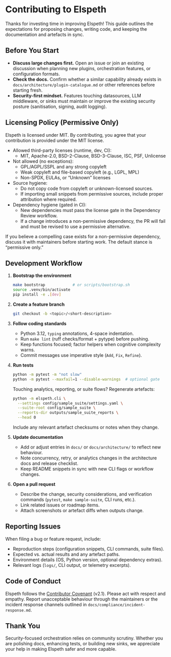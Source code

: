 # Contributing to Elspeth

Thanks for investing time in improving Elspeth! This guide outlines the expectations for proposing changes, writing code, and keeping the documentation and artefacts in sync.

## Before You Start

- **Discuss large changes first.** Open an issue or join an existing discussion when planning new plugins, orchestration features, or configuration formats.
- **Check the docs.** Confirm whether a similar capability already exists in `docs/architecture/plugin-catalogue.md` or other references before starting fresh.
- **Security-first mindset.** Features touching datasources, LLM middleware, or sinks must maintain or improve the existing security posture (sanitisation, signing, audit logging).

## Licensing Policy (Permissive Only)

Elspeth is licensed under MIT. By contributing, you agree that your contribution is provided under the MIT license.

- Allowed third-party licenses (runtime, dev, CI):
  - MIT, Apache-2.0, BSD-2-Clause, BSD-3-Clause, ISC, PSF, Unlicense
- Not allowed (no exceptions):
  - GPL/AGPL/SSPL and any strong copyleft
  - Weak copyleft and file-based copyleft (e.g., LGPL, MPL)
  - Non-SPDX, EULAs, or “Unknown” licenses
- Source hygiene:
  - Do not copy code from copyleft or unknown-licensed sources.
  - If importing small snippets from permissive sources, include proper attribution where required.
- Dependency hygiene (gated in CI):
  - New dependencies must pass the license gate in the Dependency Review workflow.
  - If a change introduces a non-permissive dependency, the PR will fail and must be revised to use a permissive alternative.

If you believe a compelling case exists for a non-permissive dependency, discuss it with maintainers before starting work. The default stance is “permissive only.”

## Development Workflow

1. **Bootstrap the environment**

   ```bash
   make bootstrap            # or scripts/bootstrap.sh
   source .venv/bin/activate
   pip install -e .[dev]
   ```

2. **Create a feature branch**

   ```bash
   git checkout -b <topic>/<short-description>
   ```

3. **Follow coding standards**

   - Python 3.12, `typing` annotations, 4-space indentation.
   - Run `make lint` (ruff checks/format + pytype) before pushing.
   - Keep functions focused; factor helpers when cognitive complexity warns.
   - Commit messages use imperative style (`Add`, `Fix`, `Refine`).

4. **Run tests**

   ```bash
   python -m pytest -m "not slow"
   python -m pytest --maxfail=1 --disable-warnings  # optional gate
   ```

   Touching analytics, reporting, or suite flows? Regenerate artefacts:

   ```bash
   python -m elspeth.cli \
     --settings config/sample_suite/settings.yaml \
     --suite-root config/sample_suite \
     --reports-dir outputs/sample_suite_reports \
     --head 0
   ```

   Include any relevant artefact checksums or notes when they change.

5. **Update documentation**

   - Add or adjust entries in `docs/` or `docs/architecture/` to reflect new behaviour.
   - Note concurrency, retry, or analytics changes in the architecture docs and release checklist.
   - Keep README snippets in sync with new CLI flags or workflow changes.

6. **Open a pull request**

   - Describe the change, security considerations, and verification commands (`pytest`, `make sample-suite`, CLI runs, etc.).
   - Link related issues or roadmap items.
   - Attach screenshots or artefact diffs when outputs change.

## Reporting Issues

When filing a bug or feature request, include:

- Reproduction steps (configuration snippets, CLI commands, suite files).
- Expected vs. actual results and any artefact paths.
- Environment details (OS, Python version, optional dependency extras).
- Relevant logs (`logs/`, CLI output, or telemetry excerpts).

## Code of Conduct

Elspeth follows the [Contributor Covenant](https://www.contributor-covenant.org/) (v2.1). Please act with respect and empathy. Report unacceptable behaviour through the maintainers or the incident response channels outlined in `docs/compliance/incident-response.md`.

## Thank You

Security-focused orchestration relies on community scrutiny. Whether you are polishing docs, enhancing tests, or building new sinks, we appreciate your help in making Elspeth safer and more capable.
